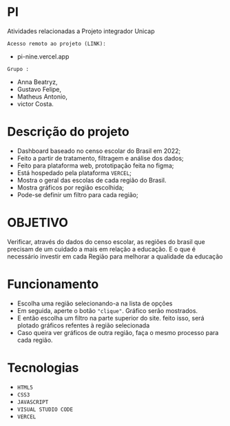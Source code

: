 # PI

Atividades relacionadas a Projeto integrador Unicap

`Acesso remoto ao projeto (LINK): `
* pi-nine.vercel.app
  
` Grupo : ` 
* Anna Beatryz,
* Gustavo Felipe,
* Matheus Antonio,
* victor Costa.

# Descrição do projeto
* Dashboard baseado no censo escolar do Brasil em 2022;
* Feito a partir de tratamento, filtragem e análise dos dados;
* Feito para plataforma web, prototipação feita no figma;
* Está hospedado pela plataforma `VERCEL`;
* Mostra o geral das escolas de cada região do Brasil.
* Mostra gráficos por região escolhida;
* Pode-se definir um filtro para cada região;
  
# OBJETIVO
Verificar, através do dados do censo escolar, as regiões do brasil que precisam de um cuidado a mais em relação a educação. E o que é necessário investir em cada Região para melhorar a qualidade da educação

# Funcionamento
* Escolha uma região selecionando-a na lista de opções
* Em seguida, aperte o botão `"clique"`. Gráfico serão mostrados.
* E então escolha um filtro na parte superior do site. feito isso, será plotado gráficos refentes à região selecionada
* Caso queira ver gráficos de outra região, faça o mesmo processo para cada região.

# Tecnologias 
* `HTML5`
* `CSS3`
* `JAVASCRIPT`
* `VISUAL STUDIO CODE`
* `VERCEL`
